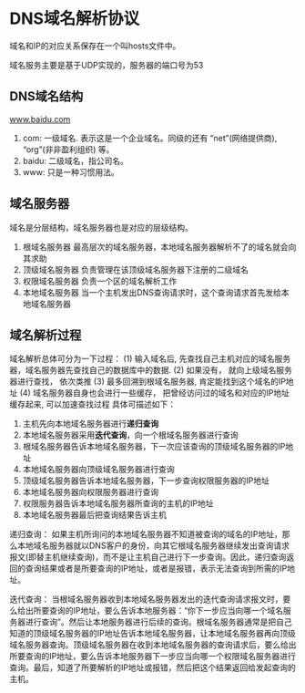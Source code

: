 
# DNS域名解析协议

域名和IP的对应关系保存在一个叫hosts文件中。

域名服务主要是基于UDP实现的，服务器的端口号为53

## DNS域名结构

www.baidu.com

1. com: 一级域名. 表示这是一个企业域名。同级的还有 “net”(网络提供商), “org”(⾮非盈利组织) 等。
2. baidu: 二级域名，指公司名。
3. www: 只是一种习惯用法。

## 域名服务器

域名是分层结构，域名服务器也是对应的层级结构。

1. 根域名服务器 最高层次的域名服务器，本地域名服务器解析不了的域名就会向其求助
2. 顶级域名服务器 负责管理在该顶级域名服务器下注册的二级域名
3. 权限域名服务器 负责一个区的域名解析工作
4. 本地域名服务器 当一个主机发出DNS查询请求时，这个查询请求首先发给本地域名服务器

## 域名解析过程

域名解析总体可分为一下过程：
(1) 输入域名后, 先查找自己主机对应的域名服务器，域名服务器先查找自己的数据库中的数据.
(2) 如果没有， 就向上级域名服务器进行查找， 依次类推
(3) 最多回溯到根域名服务器, 肯定能找到这个域名的IP地址
(4) 域名服务器自身也会进行一些缓存， 把曾经访问过的域名和对应的IP地址缓存起来, 可以加速查找过程
具体可描述如下：

1. 主机先向本地域名服务器进行**递归查询**
2. 本地域名服务器采用**迭代查询**，向一个根域名服务器进行查询
3. 根域名服务器告诉本地域名服务器，下一次应该查询的顶级域名服务器的IP地址
4. 本地域名服务器向顶级域名服务器进行查询
5. 顶级域名服务器告诉本地域名服务器，下一步查询权限服务器的IP地址
6. 本地域名服务器向权限服务器进行查询
7. 权限服务器告诉本地域名服务器所查询的主机的IP地址
8. 本地域名服务器最后把查询结果告诉主机

递归查询：
如果主机所询问的本地域名服务器不知道被查询的域名的IP地址，那么本地域名服务器就以DNS客户的身份，向其它根域名服务器继续发出查询请求报文(即替主机继续查询)，而不是让主机自己进行下一步查询。因此，递归查询返回的查询结果或者是所要查询的IP地址，或者是报错，表示无法查询到所需的IP地址。

迭代查询：
当根域名服务器收到本地域名服务器发出的迭代查询请求报文时，要么给出所要查询的IP地址，要么告诉本地服务器：“你下一步应当向哪一个域名服务器进行查询”。然后让本地服务器进行后续的查询。根域名服务器通常是把自己知道的顶级域名服务器的IP地址告诉本地域名服务器，让本地域名服务器再向顶级域名服务器查询。顶级域名服务器在收到本地域名服务器的查询请求后，要么给出所要查询的IP地址，要么告诉本地服务器下一步应当向哪一个权限域名服务器进行查询。最后，知道了所要解析的IP地址或报错，然后把这个结果返回给发起查询的主机。
